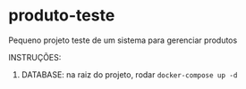 # produto-teste
Pequeno projeto teste de um sistema para gerenciar produtos

INSTRUÇÕES:

1. DATABASE: na raiz do projeto, rodar ```docker-compose up -d```
